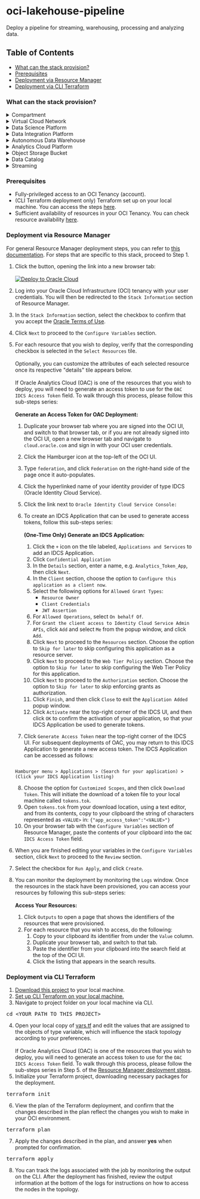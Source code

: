 # oci-lakehouse-pipeline
Deploy a pipeline for streaming, warehousing, processing and analyzing data.

## Table of Contents

- [What can the stack provision?](#what-can-the-stack-provision)
- [Prerequisites](#prerequisites)
- [Deployment via Resource Manager](#deployment-via-resource-manager)
- [Deployment via CLI Terraform](#deployment-via-cli-terraform)

### What can the stack provision?
<details>
<summary>Compartment</summary>
<p></p>
<pre>
Logical container for resources, used to manage access to resources as part of Identity and Access Management (IAM).
</pre>
</details>
<details>
<summary>Virtual Cloud Network</summary>
<p></p>
<pre>
Customizable and private cloud network.
</pre>
</details>
<details>
<summary>Data Science Platform</summary>
<p></p>
<pre>
Build, train, deploy, and manage machine learning models with a data science cloud platform built for teams.
</pre>
</details>
<details>
<summary>Data Integration Platform</summary>
<p></p>
<pre>
Extract, transform and load (ETL) data for data science and analytics. Design code-free data flows into data lakes and data marts.
</pre>
</details>
<details>
<summary>Autonomous Data Warehouse</summary>
<p></p>
<pre>
Managed data warehouse service that automates provisioning, configuring, securing, tuning, scaling, and backing up of the data warehouse. It includes tools for self-service data loading, data transformations, business models, automatic insights, and built-in converged database capabilities that enable simpler queries across multiple data types and machine learning analysis.
</pre>
</details>
<details>
<summary>Analytics Cloud Platform</summary>
<p></p>
<pre>
Provides the capabilities required to address the entire analytics process from data ingestion and modeling, through data preparation and enrichment, to visualization and collaboration without compromising security and governance.
</pre>
</details>
<details>
<summary>Object Storage Bucket</summary>
<p></p>
<pre>
Securely store any type of data in its native format, with built-in redundancy.
</pre>
</details>
<details>
<summary>Data Catalog</summary>
<p></p>
<pre>
Metadata management service that helps data professionals discover data and support data governance. Designed specifically to work well with the Oracle ecosystem, it provides an inventory of assets, a business glossary, and a common metastore for data lakes.
</pre>
</details>
<details>
<summary>Streaming</summary>
<p></p>
<pre>
Real-time, serverless, Apache Kafka-compatible event streaming platform for developers and data scientists.
</pre>
</details>

### Prerequisites
- Fully-privileged access to an OCI Tenancy (account).
- (CLI Terraform deployment only) Terraform set up on your local machine. You can access the steps [here](https://docs.oracle.com/en-us/iaas/Content/API/SDKDocs/terraformgetstarted.htm).
- Sufficient availability of resources in your OCI Tenancy. You can check resource availability [here](https://cloud.oracle.com/limits?region=home).


### Deployment via Resource Manager
For general Resource Manager deployment steps, you can refer to [this documentation](https://docs.oracle.com/en-us/iaas/Content/ResourceManager/Tasks/deploybutton.htm#ariaid-title4). For steps that are specific to this stack, proceed to Step 1.


1. Click the button, opening the link into a new browser tab:
\
\
[![Deploy to Oracle Cloud](https://oci-resourcemanager-plugin.plugins.oci.oraclecloud.com/latest/deploy-to-oracle-cloud.svg)](https://cloud.oracle.com/resourcemanager/stacks/create?region=home&zipUrl=https://github.com/scacela/oci-streaming-pipeline/archive/refs/tags/v1.0.1.zip)
2. Log into your Oracle Cloud Infrastructure (OCI) tenancy with your user credentials. You will then be redirected to the `Stack Information` section of Resource Manager.
3. In the `Stack Information` section, select the checkbox to confirm that you accept the [Oracle Terms of Use](https://cloudmarketplace.oracle.com/marketplace/content?contentId=50511634&render=inline).
4. Click `Next` to proceed to the `Configure Variables` section.
5. For each resource that you wish to deploy, verify that the corresponding checkbox is selected in the `Select Resources` tile.
\
\
Optionally, you can customize the attributes of each selected resource once its respective "details" tile appears below.
\
\
If Oracle Analytics Cloud (OAC) is one of the resources that you wish to deploy, you will need to generate an access token to use for the `OAC IDCS Access Token` field. To walk through this process, please follow this sub-steps series:
\
\
	<b>Generate an Access Token for OAC Deployment:</b>
	1. Duplicate your browser tab where you are signed into the OCI UI, and switch to that browser tab, or if you are not already signed into the OCI UI, open a new browser tab and navigate to `cloud.oracle.com` and sign in with your OCI user credentials.
	2. Click the Hamburger icon at the top-left of the OCI UI.
	3. Type `federation`, and click `Federation` on the right-hand side of the page once it auto-populates.
	4. Click the hyperlinked name of your identity provider of type IDCS (Oracle Identity Cloud Service).
	5. Click the link next to `Oracle Identity Cloud Service Console:`
	6. To create an IDCS Application that can be used to generate access tokens, follow this sub-steps series:
\
\
		<b>(One-Time Only) Generate an IDCS Application:</b>
		1. Click the `+` icon on the tile labeled, `Applications and Services` to add an IDCS Application.
		2. Click `Confidential Application`
		3. In the `Details` section, enter a name, e.g. `Analytics_Token_App`, then click `Next`.
		4. In the `Client` section, choose the option to `Configure this application as a client now`.
		5. Select the following options for `Allowed Grant Types`:
			- `Resource Owner`
			- `Client Credentials`
			- `JWT Assertion`
		6. For `Allowed Operations`, select `On behalf Of`.
		7. For `Grant the client access to Identity Cloud Service Admin APIs`, click `Add` and select `Me` from the popup window, and click `Add`.
		8. Click `Next` to proceed to the `Resources` section. Choose the option to `Skip for later` to skip configuring this application as a resource server.
		9. Click `Next` to proceed to the `Web Tier Policy` section. Choose the option to `Skip for later` to skip configuring the Web Tier Policy for this application.
		10. Click `Next` to proceed to the `Authorization` section. Choose the option to `Skip for later` to skip enforcing grants as authorization.
		11. Click `Finish`, and then click `Close` to exit the `Application Added` popup window.
		12. Click `Activate` near the top-right corner of the IDCS UI, and then click `OK` to confirm the activation of your application, so that your IDCS Application be used to generate tokens.

	7. Click `Generate Access Token` near the top-right corner of the IDCS UI. For subsequent deployments of OAC, you may return to this IDCS Application to generate a new access token. The IDCS Application can be accessed as follows:
	```

	Hamburger menu > Applications > (Search for your application) > (Click your IDCS Application listing)
	
	```
	8. Choose the option for `Customized Scopes`, and then click `Download Token`. This will initiate the download of a token file to your local machine called `tokens.tok`.
	9. Open `tokens.tok` from your download location, using a text editor, and from its contents, copy to your clipboard the string of characters represented as `<VALUE>` in: `{"app_access_token":"<VALUE>"}`
	10. On your browser tab with the `Configure Variables` section of Resource Manager, paste the contents of your clipboard into the `OAC IDCS Access Token` field.

6. When you are finished editing your variables in the `Configure Variables` section, click `Next` to proceed to the `Review` section.
7. Select the checkbox for `Run Apply`, and click `Create`.
8. You can monitor the deployment by monitoring the `Logs` window. Once the resources in the stack have been provisioned, you can access your resources by following this sub-steps series:
\
\
	<b>Access Your Resources:</b>
	1. Click `Outputs` to open a page that shows the identifiers of the resources that were provisioned.
	2. For each resource that you wish to access, do the following:
		1. Copy to your clipboard its identifier from under the `Value` column.
		2. Duplicate your browser tab, and switch to that tab.
		3. Paste the identifier from your clipboard into the search field at the top of the OCI UI.
		4. Click the listing that appears in the search results.

### Deployment via CLI Terraform


1. [Download this project](https://github.com/scacela/oci-streaming-pipeline/archive/refs/tags/v1.0.1.zip) to your local machine.
2. [Set up CLI Terraform on your local machine.](https://docs.oracle.com/en-us/iaas/Content/API/SDKDocs/terraformgetstarted.htm) 
3. Navigate to project folder on your local machine via CLI.
<pre>
cd &ltYOUR_PATH_TO_THIS_PROJECT&gt
</pre>
4. Open your local copy of [vars.tf](./vars.tf) and edit the values that are assigned to the objects of type variable, which will influence the stack topology according to your preferences.
\
\
If Oracle Analytics Cloud (OAC) is one of the resources that you wish to deploy, you will need to generate an access token to use for the `OAC IDCS Access Token` field. To walk through this process, please follow the sub-steps series in Step 5. of the [Resource Manager deployment steps](#deployment-via-resource-manager).
5. Initialize your Terraform project, downloading necessary packages for the deployment.
<pre>
terraform init
</pre>
6. View the plan of the Terraform deployment, and confirm that the changes described in the plan reflect the changes you wish to make in your OCI environment.
<pre>
terraform plan
</pre>
7. Apply the changes described in the plan, and answer <b>yes</b> when prompted for confirmation.
<pre>
terraform apply
</pre>
8. You can track the logs associated with the job by monitoring the output on the CLI. After the deployment has finished, review the output information at the bottom of the logs for instructions on how to access the nodes in the topology.
